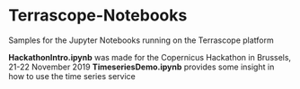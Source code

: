 # Terrascope-Notebooks
Samples for the Jupyter Notebooks running on the Terrascope platform

<b>HackathonIntro.ipynb</b> was made for the Copernicus Hackathon in Brussels, 21-22 November 2019
<b>TimeseriesDemo.ipynb</b> provides some insight in how to use the time series service
